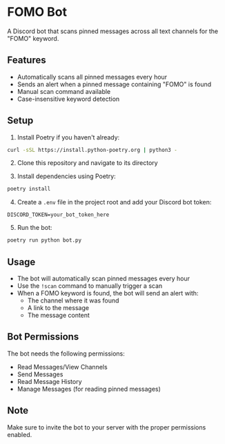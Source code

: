 # FOMO Bot

A Discord bot that scans pinned messages across all text channels for the "FOMO" keyword.

## Features

- Automatically scans all pinned messages every hour
- Sends an alert when a pinned message containing "FOMO" is found
- Manual scan command available
- Case-insensitive keyword detection

## Setup

1. Install Poetry if you haven't already:
```bash
curl -sSL https://install.python-poetry.org | python3 -
```

2. Clone this repository and navigate to its directory

3. Install dependencies using Poetry:
```bash
poetry install
```

4. Create a `.env` file in the project root and add your Discord bot token:
```
DISCORD_TOKEN=your_bot_token_here
```

5. Run the bot:
```bash
poetry run python bot.py
```

## Usage

- The bot will automatically scan pinned messages every hour
- Use the `!scan` command to manually trigger a scan
- When a FOMO keyword is found, the bot will send an alert with:
  - The channel where it was found
  - A link to the message
  - The message content

## Bot Permissions

The bot needs the following permissions:
- Read Messages/View Channels
- Send Messages
- Read Message History
- Manage Messages (for reading pinned messages)

## Note

Make sure to invite the bot to your server with the proper permissions enabled. 